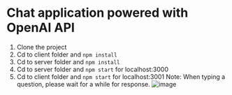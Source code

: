 # Chat application powered with OpenAI API

1. Clone the project
2. Cd to client folder and `npm install`
3. Cd to server folder and  `npm install`
4. Cd to server folder and  `npm start` for localhost:3000
5. Cd to client folder and `npm start` for localhost:3001
Note: When typing a question, please wait for a while for response.
![image](https://github.com/Cassianky/chat-app/assets/77654564/46279d1b-6426-4ba7-a05f-789e36f81fea)
